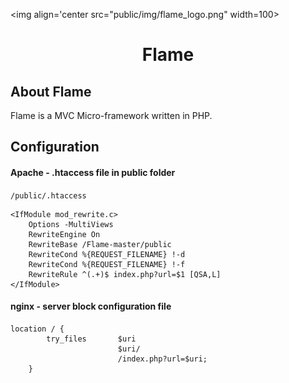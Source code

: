 <img align='center src="public/img/flame_logo.png" width=100>
<h1 align=center>Flame</h1>


## About Flame
Flame is a MVC Micro-framework written in PHP.



## Configuration
#### Apache - .htaccess file in public folder 
`/public/.htaccess`
```
<IfModule mod_rewrite.c>
    Options -MultiViews
    RewriteEngine On
    RewriteBase /Flame-master/public
    RewriteCond %{REQUEST_FILENAME} !-d
    RewriteCond %{REQUEST_FILENAME} !-f
    RewriteRule ^(.+)$ index.php?url=$1 [QSA,L]
</IfModule>
```



#### nginx - server block configuration file
```
location / {
        try_files       $uri
                        $uri/
                        /index.php?url=$uri;
    }
```